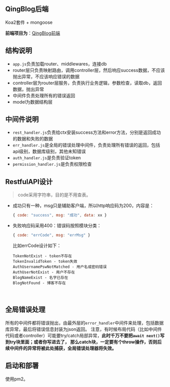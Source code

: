 ## QingBlog后端
Koa2套件 + mongoose

**前端项目为**：[QingBlog前端](https://github.com/li-xiaojun/QingBlogFrontend)


## 结构说明
- `app.js`负责加载router、middlewares，连接db
- router层只负责映射路由，调用controller层，然后响应success数据，不应该抛出异常，不应该响应错误的数据
- controller层为router层服务，负责执行业务逻辑，参数检查，读取db，返回数据，抛出异常
- 中间件负责处理所有的错误返回
- model为数据结构层



## 中间件说明
- `rest_handler.js`负责给ctx安装success方法和error方法，分别是返回成功的数据和失败的数据
- `err_handler.js`是全局的错误处理中间件，负责处理所有错误的返回，包括api级别，数据库级别，其他未知错误
- `auth_handler.js`是负责验证token
- `permission_handler.js`是负责权限检查



## RestfulAPI设计

> code采用字符串，目的是不用查表。

- 成功只有一种，msg只是辅助客户端，所以http响应码为200，内容是：

  ```javascript
  { code: "success", msg: "成功", data: xx }
  ```

- 失败响应码采用400：错误码按照模块分类：

  ```javascript
  { code: "errCode", msg: "errMsg" }
  ```
  比如errCode设计如下：
  ```
  TokenNotExist - token不存在
  TokenInvalidToken - token失效
  AuthUsernamePswNotMatched - 用户名或密码错误
  AuthUserNotExist - 用户不存在
  BlogNameExist - 名字已存在
  BlogNotFound - 博客不存在
  ```

  ​

##  全局错误处理

所有的中间件都将错误抛出，由最外层的`error_handler`中间件来处理，包括数据库异常，最后将错误信息封装为json返回。
注意，有时候布局代码（比如中间件代码或者controller）可能要try/catch局部异常，**此时千万不要把`await next()`写到try块里面；或者你写进去了，
那么catch块，一定要有个throw操作，否则后续中间件的异常将被此处捕获，全局错误处理器将失效。**


## 启动和部署
使用pm2。